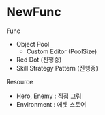 # NewFunc

Func
- Object Pool
  - Custom Editor (PoolSize)
- Red Dot (진행중)
- Skill Strategy Pattern (진행중)


Resource
- Hero, Enemy : 직접 그림
- Environment : 에셋 스토어
